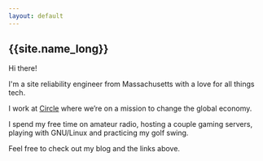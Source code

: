 ```yaml
---
layout: default
---
```


## {{site.name_long}}

Hi there!

I'm a site reliability engineer from Massachusetts with a love for all things tech.

I work at [Circle](https://www.circle.com/) where we’re on a mission to change the global economy.

I spend my free time on amateur radio, hosting a couple gaming servers, playing with GNU/Linux and practicing my golf swing.

Feel free to check out my blog and the links above.
